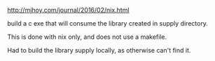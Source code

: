 http://mjhoy.com/journal/2016/02/nix.html

build a c exe that will consume the library created in supply directory.

This is done with nix only, and does not use a makefile.

Had to build the library supply locally, as otherwise can't find it.